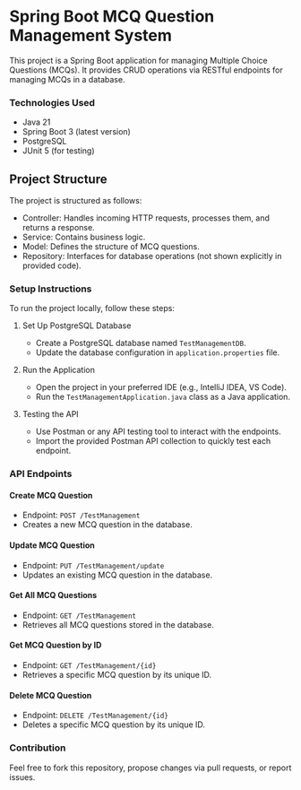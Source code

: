 # Spring Boot MCQ Question Management System
This project is a Spring Boot application for managing Multiple Choice Questions (MCQs). It provides CRUD operations via RESTful endpoints for managing MCQs in a database.
### Technologies Used
- Java 21
- Spring Boot 3 (latest version)
- PostgreSQL
- JUnit 5 (for testing)
 
## Project Structure
 
The project is structured as follows:
- Controller: Handles incoming HTTP requests, processes them, and returns a response.
- Service: Contains business logic.
- Model: Defines the structure of MCQ questions.
- Repository: Interfaces for database operations (not shown explicitly in provided code).
 
### Setup Instructions
 
To run the project locally, follow these steps:
 
1. Set Up PostgreSQL Database
   - Create a PostgreSQL database named `TestManagementDB`.
   - Update the database configuration in `application.properties` file.
 
2. Run the Application
   - Open the project in your preferred IDE (e.g., IntelliJ IDEA, VS Code).
   - Run the `TestManagementApplication.java` class as a Java application.
 
3. Testing the API
   - Use Postman or any API testing tool to interact with the endpoints.
   - Import the provided Postman API collection to quickly test each endpoint.
### API Endpoints
 
#### Create MCQ Question
- Endpoint: `POST /TestManagement`
- Creates a new MCQ question in the database.
 
#### Update MCQ Question
- Endpoint: `PUT /TestManagement/update`
- Updates an existing MCQ question in the database.
 
#### Get All MCQ Questions
- Endpoint: `GET /TestManagement`
- Retrieves all MCQ questions stored in the database.
 
#### Get MCQ Question by ID
- Endpoint: `GET /TestManagement/{id}`
- Retrieves a specific MCQ question by its unique ID.
 
#### Delete MCQ Question
- Endpoint: `DELETE /TestManagement/{id}`
- Deletes a specific MCQ question by its unique ID.
 
 
### Contribution
Feel free to fork this repository, propose changes via pull requests, or report issues.
